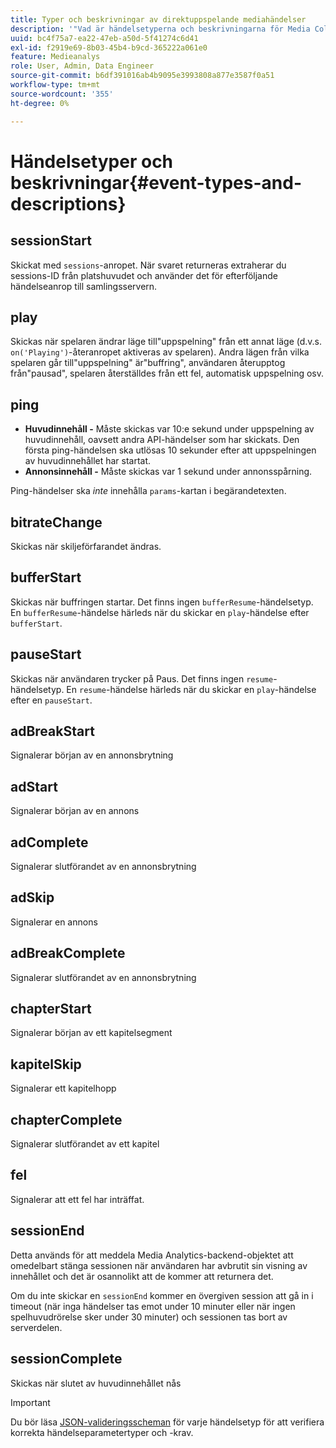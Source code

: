 ```yaml
---
title: Typer och beskrivningar av direktuppspelande mediahändelser
description: '"Vad är händelsetyperna och beskrivningarna för Media Collection? "'
uuid: bc4f75a7-ea22-47eb-a50d-5f41274c6d41
exl-id: f2919e69-8b03-45b4-b9cd-365222a061e0
feature: Medieanalys
role: User, Admin, Data Engineer
source-git-commit: b6df391016ab4b9095e3993808a877e3587f0a51
workflow-type: tm+mt
source-wordcount: '355'
ht-degree: 0%

---
```


# Händelsetyper och beskrivningar{#event-types-and-descriptions}

## sessionStart

Skickat med `sessions`-anropet. När svaret returneras extraherar du sessions-ID från platshuvudet och använder det för efterföljande händelseanrop till samlingsservern.

## play

Skickas när spelaren ändrar läge till&quot;uppspelning&quot; från ett annat läge (d.v.s. `on('Playing')`-återanropet aktiveras av spelaren). Andra lägen från vilka spelaren går till&quot;uppspelning&quot; är&quot;buffring&quot;, användaren återupptog från&quot;pausad&quot;, spelaren återställdes från ett fel, automatisk uppspelning osv.

## ping

* **Huvudinnehåll -** Måste skickas var 10:e sekund under uppspelning av huvudinnehåll, oavsett andra API-händelser som har skickats. Den första ping-händelsen ska utlösas 10 sekunder efter att uppspelningen av huvudinnehållet har startat.
* **Annonsinnehåll -** Måste skickas var 1 sekund under annonsspårning.

Ping-händelser ska *inte* innehålla `params`-kartan i begärandetexten.

## bitrateChange

Skickas när skiljeförfarandet ändras.

## bufferStart

Skickas när buffringen startar. Det finns ingen `bufferResume`-händelsetyp. En `bufferResume`-händelse härleds när du skickar en `play`-händelse efter `bufferStart`.

## pauseStart

Skickas när användaren trycker på Paus. Det finns ingen `resume`-händelsetyp. En `resume`-händelse härleds när du skickar en `play`-händelse efter en `pauseStart`.

## adBreakStart

Signalerar början av en annonsbrytning

## adStart

Signalerar början av en annons

## adComplete

Signalerar slutförandet av en annonsbrytning

## adSkip

Signalerar en annons

## adBreakComplete

Signalerar slutförandet av en annonsbrytning

## chapterStart

Signalerar början av ett kapitelsegment

## kapitelSkip

Signalerar ett kapitelhopp

## chapterComplete

Signalerar slutförandet av ett kapitel

## fel

Signalerar att ett fel har inträffat.

## sessionEnd

Detta används för att meddela Media Analytics-backend-objektet att omedelbart stänga sessionen när användaren har avbrutit sin visning av innehållet och det är osannolikt att de kommer att returnera det.

Om du inte skickar en `sessionEnd` kommer en övergiven session att gå in i timeout (när inga händelser tas emot under 10 minuter eller när ingen spelhuvudrörelse sker under 30 minuter) och sessionen tas bort av serverdelen.

## sessionComplete

Skickas när slutet av huvudinnehållet nås

>[!IMPORTANT]
>
>Du bör läsa [JSON-valideringsscheman](/help/media-collection-api/mc-api-ref/mc-api-json-validation.md) för varje händelsetyp för att verifiera korrekta händelseparametertyper och -krav.

